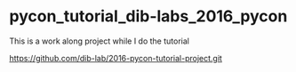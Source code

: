 # pycon_tutorial_dib-labs_2016_pycon

This is a work along project while I do the tutorial

https://github.com/dib-lab/2016-pycon-tutorial-project.git
